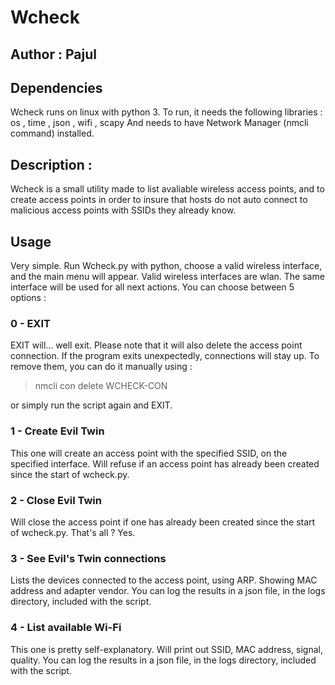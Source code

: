 # Wcheck
## Author : Pajul

## Dependencies

Wcheck runs on linux with python 3.
To run, it needs the following libraries : os , time , json , wifi , scapy
And needs to have Network Manager (nmcli command) installed.

## Description :

Wcheck is a small utility made to list avaliable wireless access points,
and to create access points in order to insure that hosts do not auto connect to
malicious access points with SSIDs they already know.

## Usage

Very simple.
Run Wcheck.py with python, choose a valid wireless interface,
and the main menu will appear.
Valid wireless interfaces are wlan.
The same interface will be used for all next actions.
You can choose between 5 options :


### 0 - EXIT 

EXIT will... well exit. Please note that it will also delete the access point connection.
If the program exits unexpectedly, connections will stay up.
To remove them, you can do it manually using : 

 >nmcli con delete WCHECK-CON

or simply run the script again and EXIT.

### 1 - Create Evil Twin

This one will create an access point with the specified SSID, on the specified interface.
Will refuse if an access point has already been created since the start of wcheck.py.

### 2 - Close Evil Twin

Will close the access point if one has already been created since the start of wcheck.py.
That's all ?
Yes.

### 3 - See Evil's Twin connections

Lists the devices connected to the access point, using ARP.
Showing MAC address and adapter vendor.
You can log the results in a json file, in the logs directory, included with the script.

### 4 - List available Wi-Fi

This one is pretty self-explanatory.
Will print out SSID, MAC address, signal, quality.
You can log the results in a json file, in the logs directory, included with the script.

